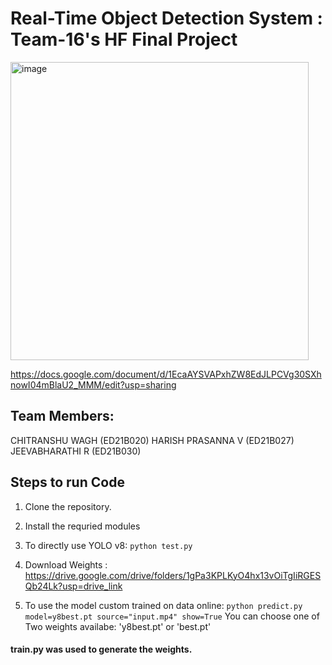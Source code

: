 # Real-Time Object Detection System : Team-16's HF Final Project
<img width="477" alt="image" src="https://github.com/HarishPrasannaV/Real-Time-Obstacle-Detection-Team-16-s-FInal-HF-Project/assets/45291139/aa686762-0115-4b18-8b9a-7a2bad25a62a">

https://docs.google.com/document/d/1EcaAYSVAPxhZW8EdJLPCVg30SXhnowI04mBlaU2_MMM/edit?usp=sharing

## Team Members:

CHITRANSHU WAGH (ED21B020)
HARISH PRASANNA V (ED21B027)
JEEVABHARATHI R (ED21B030)

## Steps to run Code

1. Clone the repository.

2. Install the requried modules

3. To directly use YOLO v8:
   `python test.py`

4. Download Weights : https://drive.google.com/drive/folders/1gPa3KPLKyO4hx13vOiTgIiRGESQb24Lk?usp=drive_link

5. To use the model custom trained on data online:
   `python predict.py model=y8best.pt source="input.mp4" show=True`
   You can choose one of Two weights availabe: 'y8best.pt' or 'best.pt'

#### train.py was used to generate the weights.
